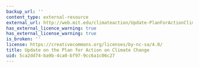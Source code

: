 ```yaml
---
backup_url: ''
content_type: external-resource
external_url: http://web.mit.edu/climateaction/Update-PlanForActionClimateChange-April2016.pdf
has_external_licence_warning: true
has_external_license_warning: true
is_broken: ''
license: https://creativecommons.org/licenses/by-nc-sa/4.0/
title: Update on the Plan for Action on Climate Change
uid: 5ca2dd74-ba9b-4ca0-bf97-9cc6a1c06c27
---
```

